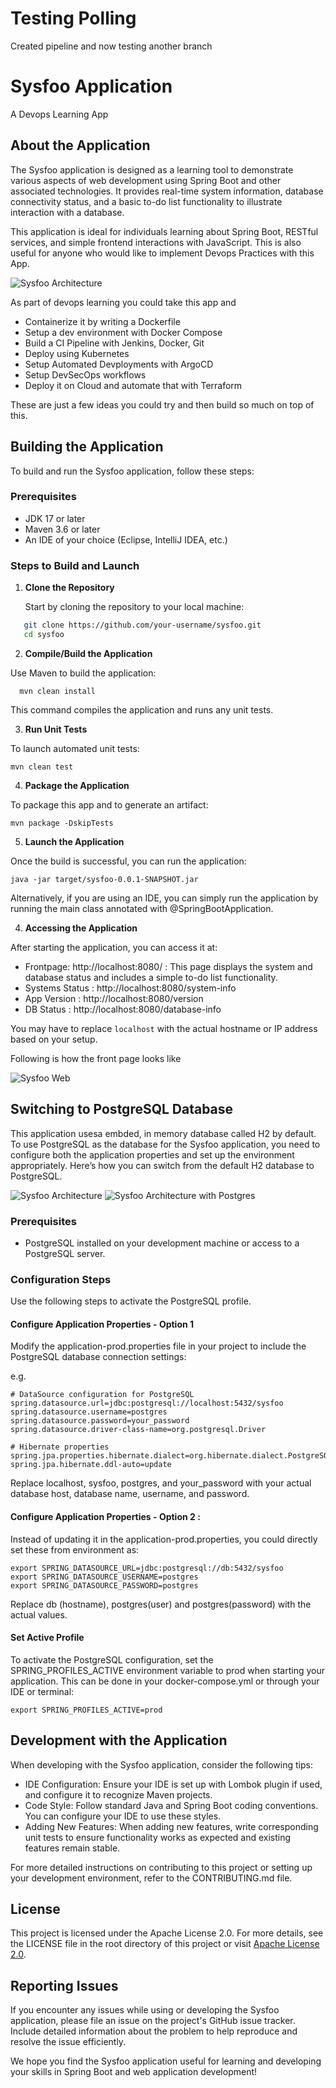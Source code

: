 # Testing Polling

Created pipeline and now testing another branch

# Sysfoo Application

A Devops Learning App 

## About the Application

The Sysfoo application is designed as a learning tool to demonstrate various aspects of web development using Spring Boot and other associated technologies. It provides real-time system information, database connectivity status, and a basic to-do list functionality to illustrate interaction with a database.

This application is ideal for individuals learning about Spring Boot, RESTful services, and simple frontend interactions with JavaScript. This is also useful for anyone who would like to implement Devops Practices with this App. 

![Sysfoo Architecture](./docs/h2.jpg)

As part of devops learning you could take this app and

  * Containerize it by writing a Dockerfile 
  * Setup a dev environment with Docker Compose 
  * Build a CI Pipeline with Jenkins, Docker, Git 
  * Deploy using Kubernetes 
  * Setup Automated Devployments with ArgoCD 
  * Setup DevSecOps workflows 
  * Deploy it on Cloud and automate that with Terraform 

These are just a few ideas you could try and then build so much on top of this. 

## Building the Application

To build and run the Sysfoo application, follow these steps:

### Prerequisites

- JDK 17 or later
- Maven 3.6 or later
- An IDE of your choice (Eclipse, IntelliJ IDEA, etc.)

### Steps to Build and Launch

1. **Clone the Repository**

   Start by cloning the repository to your local machine:

```bash
   git clone https://github.com/your-username/sysfoo.git
   cd sysfoo
```

2. **Compile/Build the Application**

Use Maven to build the application:

```
  mvn clean install
```
This command compiles the application and runs any unit tests.

3. **Run Unit Tests**

To launch automated unit tests: 

```
mvn clean test 
```

4. **Package the Application**

To package this app and to generate an artifact: 

```
mvn package -DskipTests
```

5. **Launch the Application**

Once the build is successful, you can run the application:

```
java -jar target/sysfoo-0.0.1-SNAPSHOT.jar

```
Alternatively, if you are using an IDE, you can simply run the application by running the main class annotated with @SpringBootApplication.

4. **Accessing the Application**

After starting the application, you can access it at:

  * Frontpage: http://localhost:8080/ : This page displays the system and database status and includes a simple to-do list functionality.
  * Systems Status : http://localhost:8080/system-info
  * App Version : http://localhost:8080/version 
  * DB Status : http://localhost:8080/database-info 

You may have to replace `localhost` with the actual hostname or IP address based on your setup. 

Following is how the front page looks like 

![Sysfoo Web](./docs/sysfoo-web.png)



## Switching to PostgreSQL Database

This application usesa embded, in memory database called H2 by default. To use PostgreSQL as the database for the Sysfoo application, you need to configure both the application properties and set up the environment appropriately. Here’s how you can switch from the default H2 database to PostgreSQL.

![Sysfoo Architecture](./docs/not_h2.jpg)
![Sysfoo Architecture with Postgres](./docs/postgres.jpg)

### Prerequisites

- PostgreSQL installed on your development machine or access to a PostgreSQL server.

### Configuration Steps

Use the following steps to activate the PostgreSQL profile. 

#### Configure Application Properties - Option 1 

Modify the application-prod.properties file in your project to include the PostgreSQL database connection settings:

e.g. 

```
# DataSource configuration for PostgreSQL
spring.datasource.url=jdbc:postgresql://localhost:5432/sysfoo
spring.datasource.username=postgres
spring.datasource.password=your_password
spring.datasource.driver-class-name=org.postgresql.Driver

# Hibernate properties
spring.jpa.properties.hibernate.dialect=org.hibernate.dialect.PostgreSQLDialect
spring.jpa.hibernate.ddl-auto=update

```

Replace localhost, sysfoo, postgres, and your_password with your actual database host, database name, username, and password.


#### Configure Application Properties - Option 2 : 

Instead of updating it in the application-prod.properties, you could directly set these from environment as: 

```
export SPRING_DATASOURCE_URL=jdbc:postgresql://db:5432/sysfoo
export SPRING_DATASOURCE_USERNAME=postgres
export SPRING_DATASOURCE_PASSWORD=postgres
```

Replace db (hostname), postgres(user) and postgres(password) with the actual values. 
 

#### Set Active Profile

To activate the PostgreSQL configuration, set the SPRING_PROFILES_ACTIVE environment variable to prod when starting your application. This can be done in your docker-compose.yml or through your IDE or terminal:

```
export SPRING_PROFILES_ACTIVE=prod
```

## Development with the Application

When developing with the Sysfoo application, consider the following tips:

  * IDE Configuration: Ensure your IDE is set up with Lombok plugin if used, and configure it to recognize Maven projects.
  * Code Style: Follow standard Java and Spring Boot coding conventions. You can configure your IDE to use these styles.
  * Adding New Features: When adding new features, write corresponding unit tests to ensure functionality works as expected and existing features remain stable.

For more detailed instructions on contributing to this project or setting up your development environment, refer to the CONTRIBUTING.md file.

## License

This project is licensed under the Apache License 2.0. For more details, see the LICENSE file in the root directory of this project or visit [Apache License 2.0](https://www.apache.org/licenses/LICENSE-2.0).

## Reporting Issues

If you encounter any issues while using or developing the Sysfoo application, please file an issue on the project's GitHub issue tracker. Include detailed information about the problem to help reproduce and resolve the issue efficiently.


We hope you find the Sysfoo application useful for learning and developing your skills in Spring Boot and web application development!



